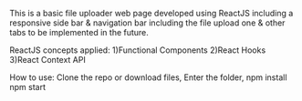 This is a basic file uploader web page developed using ReactJS including a responsive side bar & navigation bar including the file upload one & other tabs to be implemented in the future.

ReactJS concepts applied:
1)Functional Components
2)React Hooks
3)React Context API

How to use:
Clone the repo or download files,
Enter the folder, 
npm install   
npm start
